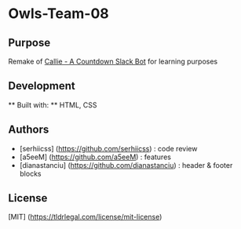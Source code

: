 # Owls-Team-08
## Purpose

Remake of [Callie - A Countdown Slack Bot](https://callie-corgi.herokuapp.com/) for learning purposes

## Development
** Built with: ** HTML, CSS

## Authors
 - [serhiicss] (https://github.com/serhiicss) : code review 
 - [a5eeM] (https://github.com/a5eeM) : features
 - [dianastanciu] (https://github.com/dianastanciu) : header & footer blocks

 ## License
 [MIT] (https://tldrlegal.com/license/mit-license)